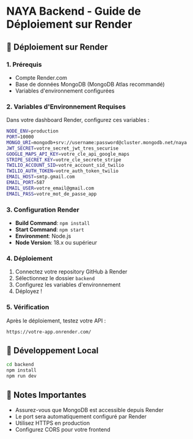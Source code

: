 # NAYA Backend - Guide de Déploiement sur Render

## 🚀 Déploiement sur Render

### 1. Prérequis
- Compte Render.com
- Base de données MongoDB (MongoDB Atlas recommandé)
- Variables d'environnement configurées

### 2. Variables d'Environnement Requises

Dans votre dashboard Render, configurez ces variables :

```bash
NODE_ENV=production
PORT=10000
MONGO_URI=mongodb+srv://username:password@cluster.mongodb.net/naya
JWT_SECRET=votre_secret_jwt_tres_securise
GOOGLE_MAPS_API_KEY=votre_cle_api_google_maps
STRIPE_SECRET_KEY=votre_cle_secrete_stripe
TWILIO_ACCOUNT_SID=votre_account_sid_twilio
TWILIO_AUTH_TOKEN=votre_auth_token_twilio
EMAIL_HOST=smtp.gmail.com
EMAIL_PORT=587
EMAIL_USER=votre_email@gmail.com
EMAIL_PASS=votre_mot_de_passe_app
```

### 3. Configuration Render

- **Build Command**: `npm install`
- **Start Command**: `npm start`
- **Environment**: Node.js
- **Node Version**: 18.x ou supérieur

### 4. Déploiement

1. Connectez votre repository GitHub à Render
2. Sélectionnez le dossier `backend`
3. Configurez les variables d'environnement
4. Déployez !

### 5. Vérification

Après le déploiement, testez votre API :
```
https://votre-app.onrender.com/
```

## 🔧 Développement Local

```bash
cd backend
npm install
npm run dev
```

## 📝 Notes Importantes

- Assurez-vous que MongoDB est accessible depuis Render
- Le port sera automatiquement configuré par Render
- Utilisez HTTPS en production
- Configurez CORS pour votre frontend

